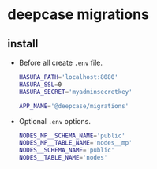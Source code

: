 # deepcase migrations

## install

- Before all create `.env` file.
  ```sh
  HASURA_PATH='localhost:8080'
  HASURA_SSL=0
  HASURA_SECRET='myadminsecretkey'

  APP_NAME='@deepcase/migrations'
  ```
- Optional `.env` options.
  ```sh
  NODES_MP__SCHEMA_NAME='public'
  NODES_MP__TABLE_NAME='nodes__mp'
  NODES__SCHEMA_NAME='public'
  NODES__TABLE_NAME='nodes'
  ```